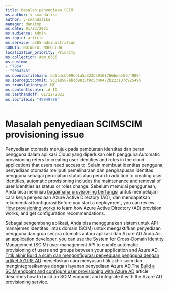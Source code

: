 ```yaml
---
title: Masalah penyediaan SCIM
ms.author: v-smandalika
author: v-smandalika
manager: dansimp
ms.date: 01/22/2021
ms.audience: Admin
ms.topic: article
ms.service: o365-administration
ROBOTS: NOINDEX, NOFOLLOW
localization_priority: Priority
ms.collection: Adm_O365
ms.custom:
- "7854"
- "9004348"
ms.openlocfilehash: aa5b4cbb99cb1a5a323b39101766bea55fd49064
ms.sourcegitcommit: 953a8567ebcd9835f8c5c49472b223107c92549b
ms.translationtype: MT
ms.contentlocale: id-ID
ms.lasthandoff: 01/22/2021
ms.locfileid: "49949789"
---
```

# <a name="scim-provisioning-issue"></a><span data-ttu-id="e432e-102">Masalah penyediaan SCIM</span><span class="sxs-lookup"><span data-stu-id="e432e-102">SCIM provisioning issue</span></span>

<span data-ttu-id="e432e-103">Penyediaan otomatis merujuk pada pembuatan identitas dan peran pengguna dalam aplikasi Cloud yang diperlukan oleh pengguna.</span><span class="sxs-lookup"><span data-stu-id="e432e-103">Automatic provisioning refers to creating user identities and roles in the cloud applications that users need access to.</span></span> <span data-ttu-id="e432e-104">Selain membuat identitas pengguna, penyediaan otomatis meliputi pemeliharaan dan penghapusan identitas pengguna sebagai perubahan status atau peran.</span><span class="sxs-lookup"><span data-stu-id="e432e-104">In addition to creating user identities, automatic provisioning includes the maintenance and removal of user identities as status or roles change.</span></span> <span data-ttu-id="e432e-105">Sebelum memulai penggunaan, Anda bisa meninjau [bagaimana provisioning berfungsi](https://docs.microsoft.com/azure/active-directory/app-provisioning/how-provisioning-works) untuk mempelajari cara kerja penyediaan Azure Active Directory (AD), dan mendapatkan rekomendasi konfigurasi.</span><span class="sxs-lookup"><span data-stu-id="e432e-105">Before you start a deployment, you can review [How provisioning works](https://docs.microsoft.com/azure/active-directory/app-provisioning/how-provisioning-works) to learn how Azure Active Directory (AD) provision works, and get configuration recommendations.</span></span>

<span data-ttu-id="e432e-106">Sebagai pengembang aplikasi, Anda bisa menggunakan sistem untuk API manajemen identitas lintas domain (SCIM) untuk mengaktifkan penyediaan pengguna dan grup secara otomatis antara aplikasi dan Azure AD Anda.</span><span class="sxs-lookup"><span data-stu-id="e432e-106">As an application developer, you can use the System for Cross-Domain Identity Management (SCIM) user management API to enable automatic provisioning of users and groups between your application and Azure AD.</span></span> <span data-ttu-id="e432e-107">[Titik akhir Build a scim dan mengonfigurasi penyediaan pengguna dengan artikel AZURE AD](https://docs.microsoft.com/azure/active-directory/app-provisioning/use-scim-to-provision-users-and-groups) menjelaskan cara menyusun titik akhir scim dan mengintegrasikannya dengan layanan penyediaan Azure AD.</span><span class="sxs-lookup"><span data-stu-id="e432e-107">The [Build a SCIM endpoint and configure user provisioning with Azure AD](https://docs.microsoft.com/azure/active-directory/app-provisioning/use-scim-to-provision-users-and-groups) article describes how to build an SCIM endpoint and integrate it with the Azure AD provisioning service.</span></span>



